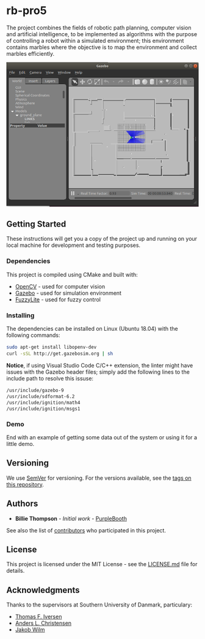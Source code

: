 # rb-pro5

The project combines the fields of robotic path planning, computer vision and artificial intelligence, to be implemented as algorithms with the purpose of controlling a robot within a simulated environment; this environment contains marbles where the objective is to map the environment and collect marbles efficiently.

![gazebo-sreenshot](assets/img/gazebo-sim-screenshot.png "Gazebo screenshot")

## Getting Started

These instructions will get you a copy of the project up and running on your local machine for development and testing purposes.

### Dependencies

This project is compiled using CMake and built with:

* [OpenCV](https://opencv.org/) - used for computer vision
* [Gazebo](http://gazebosim.org/) - used for simulation environment
* [FuzzyLite](https://fuzzylite.com/) - used for fuzzy control

### Installing

The dependencies can be installed on Linux (Ubuntu 18.04) with the following commands:

```bash
sudo apt-get install libopenv-dev
curl -sSL http://get.gazebosim.org | sh
```

**Notice**, if using Visual Studio Code C/C++ extension, the linter might have issues with the Gazebo header files; simply add the following lines to the include path to resolve this issuse:

```
/usr/include/gazebo-9
/usr/include/sdformat-6.2
/usr/include/ignition/math4
/usr/include/ignition/msgs1
```

### Demo

End with an example of getting some data out of the system or using it for a little demo.

## Versioning

We use [SemVer](http://semver.org/) for versioning. For the versions available, see the [tags on this repository](https://github.com/your/project/tags). 

## Authors

* **Billie Thompson** - *Initial work* - [PurpleBooth](https://github.com/PurpleBooth)

See also the list of [contributors](https://github.com/your/project/contributors) who participated in this project.

## License

This project is licensed under the MIT License - see the [LICENSE.md](LICENSE.md) file for details.

## Acknowledgments

Thanks to the supervisors at Southern University of Danmark, particulary:

* [Thomas F. Iversen](https://github.com/jakobwilm)
* [Anders L. Christensen](https://github.com/jakobwilm)
* [Jakob Wilm](https://github.com/jakobwilm)
